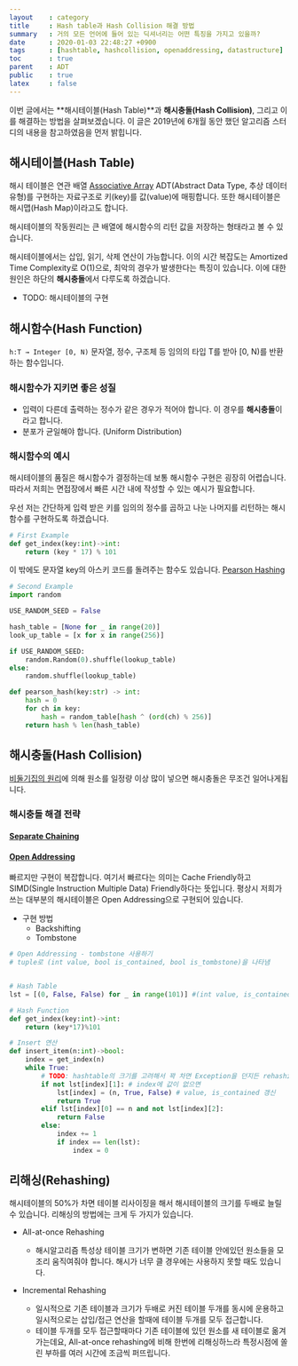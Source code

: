 ```yaml
---
layout    : category
title     : Hash table과 Hash Collision 해결 방법
summary   : 거의 모든 언어에 들어 있는 딕셔너리는 어떤 특징을 가지고 있을까?
date      : 2020-01-03 22:48:27 +0900
tags      : [hashtable, hashcollision, openaddressing, datastructure]
toc       : true
parent    : ADT
public    : true
latex     : false
---
```


이번 글에서는 **해시테이블(Hash Table)**과 **해시충돌(Hash Collision)**, 그리고 이를 해결하는 방법을 살펴보겠습니다. 이 글은 2019년에 6개월 동안 했던 알고리즘 스터디의 내용을 참고하였음을 먼저 밝힙니다.

## 해시테이블(Hash Table)

해시 테이블은 연관 배열 [Associative Array](https://en.wikipedia.org/wiki/Associative_array) ADT(Abstract Data Type, 추상 데이터 유형)를 구현하는 자료구조로 키(key)를 값(value)에 매핑합니다. 또한 해시테이블은  해시맵(Hash Map)이라고도 합니다.

해시테이블의 작동원리는 큰 배열에 해시함수의 리턴 값을 저장하는 형태라고 볼 수 있습니다.

해시테이블에서는 삽입, 읽기, 삭제 연산이 가능합니다. 이의 시간 복잡도는 Amortized Time Complexity로 O(1)으로, 최악의 경우가 발생한다는 특징이 있습니다. 이에 대한 원인은 하단의 **해시충돌**에서 다루도록 하겠습니다.

- TODO: 해시테이블의 구현
 

## 해시함수(Hash Function)

`h:T → Integer [0, N)`
문자열, 정수, 구조체 등 임의의 타입 T를 받아 [0, N)를 반환하는 함수입니다.

### 해시함수가 지키면 좋은 성질

* 입력이 다른데 출력하는 정수가 같은 경우가 적어야 합니다. 이 경우를 **해시충돌**이라고 합니다.
* 분포가 균일해야 합니다. (Uniform Distribution)

### 해시함수의 예시

해시테이블의 품질은 해시함수가 결정하는데 보통 해시함수 구현은 굉장히 어렵습니다. 따라서 저희는 면접장에서 빠른 시간 내에 작성할 수 있는 예시가 필요합니다. 

우선 저는 간단하게 입력 받은 키를 임의의 정수를 곱하고 나눈 나머지를 리턴하는 해시함수를 구현하도록 하겠습니다.

```python
# First Example
def get_index(key:int)->int:
    return (key * 17) % 101
```

이 밖에도 문자열 key의 아스키 코드를 돌려주는 함수도 있습니다. [Pearson Hashing](https://en.wikipedia.org/wiki/Pearson_hashing)

```python
# Second Example
import random

USE_RANDOM_SEED = False

hash_table = [None for _ in range(20)]
look_up_table = [x for x in range(256)]

if USE_RANDOM_SEED:
    random.Random(0).shuffle(lookup_table)
else:
    random.shuffle(lookup_table)

def pearson_hash(key:str) -> int:
    hash = 0
    for ch in key:
        hash = random_table[hash ^ (ord(ch) % 256)]
    return hash % len(hash_table)
```

## 해시충돌(Hash Collision)

[비둘기집의 원리](https://en.wikipedia.org/wiki/Pigeonhole_principle)에 의해 원소를 일정량 이상 많이 넣으면 해시충돌은 무조건 일어나게됩니다.

### 해시충돌 해결 전략

#### [Separate Chaining](https://en.wikipedia.org/wiki/Hash_table#Separate_chaining_with_linked_lists)

#### [Open Addressing](https://en.wikipedia.org/wiki/Open_addressing)
빠르지만 구현이 복잡합니다. 여기서 빠르다는 의미는 Cache Friendly하고 SIMD(Single Instruction Multiple Data) Friendly하다는 뜻입니다. 평상시 저희가 쓰는 대부분의 해시테이블은 Open Addressing으로 구현되어 있습니다.

* 구현 방법
  - Backshifting
  - Tombstone


```python
# Open Addressing - tombstone 사용하기
# tuple로 (int value, bool is_contained, bool is_tombstone)을 나타냄


# Hash Table
lst = [(0, False, False) for _ in range(101)] #(int value, is_contained?, is_tombstone?)

# Hash Function
def get_index(key:int)->int:
    return (key*17)%101

# Insert 연산
def insert_item(n:int)->bool:
    index = get_index(n)
    while True:
        # TODO: hashtable의 크기를 고려해서 꽉 차면 Exception을 던지든 rehashing을 하든
        if not lst[index][1]: # index에 값이 없으면
            lst[index] = (n, True, False) # value, is_contained 갱신
            return True
        elif lst[index][0] == n and not lst[index][2]:
            return False
        else:
            index += 1
            if index == len(lst):
                index = 0
```

## 리해싱(Rehashing)

해시테이블의 50%가 차면 테이블 리사이징을 해서 해시테이블의 크기를 두배로 늘릴 수 있습니다.
리해싱의 방법에는 크게 두 가지가 있습니다.

* All-at-once Rehashing
  - 해시알고리즘 특성상 테이블 크기가 변하면 기존 테이블 안에있던 원소들을 모조리 움직여줘야 합니다. 해시가 너무 클 경우에는 사용하지 못할 때도 있습니다.

* Incremental Rehashing
  - 일시적으로 기존 테이블과 크기가 두배로 커진 테이블 두개를 동시에 운용하고 일시적으로는 삽입/접근 연산을 할때에 테이블 두개를 모두 접근합니다.
  - 테이블 두개를 모두 접근할때마다 기존 테이블에 있던 원소를 새 테이블로 옮겨가는데요, All-at-once rehashing에 비해 한번에 리해싱하느라 특정시점에 쏠린 부하를 여러 시간에 조금씩 퍼뜨립니다.

